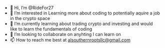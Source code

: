 - 👋 Hi, I’m @RideFor27
- 👀 I’m interested in Learning more about coding to potentially aquire a job in the crypto space
- 🌱 I’m currently learning about trading crypto and investing and would like to learn the fundamentals of coding
- 💞️ I’m looking to collaborate on anyhting I can learn on
- 📫 How to reach me best at alsouthernrootsllc@gmail.com

<!---
RideFor27/RideFor27 is a ✨ special ✨ repository because its `README.md` (this file) appears on your GitHub profile.
You can click the Preview link to take a look at your changes.
--->

